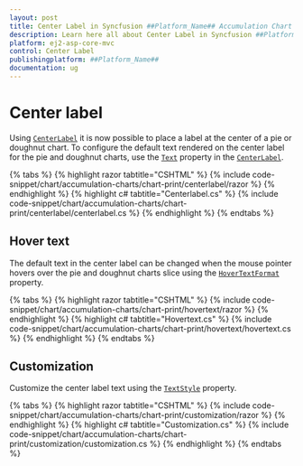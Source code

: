 ```yaml
---
layout: post
title: Center Label in Syncfusion ##Platform_Name## Accumulation Chart
description: Learn here all about Center Label in Syncfusion ##Platform_Name## Accumulation Chart component of Syncfusion Essential JS 2 and more.
platform: ej2-asp-core-mvc
control: Center Label
publishingplatform: ##Platform_Name##
documentation: ug
---
```



# Center label

Using [`CenterLabel`](https://help.syncfusion.com/cr/aspnetmvc-js2/Syncfusion.EJ2.Charts.AccumulationChartCenterLabel.html) it is now possible to place a label at the center of a pie or doughnut chart. To configure the default text rendered on the center label for the pie and doughnut charts, use the [`Text`](https://help.syncfusion.com/cr/aspnetmvc-js2/Syncfusion.EJ2.Charts.AccumulationChartCenterLabel.html#Syncfusion_EJ2_Charts_AccumulationChartCenterLabel_Text) property in the [`CenterLabel`](https://help.syncfusion.com/cr/aspnetmvc-js2/Syncfusion.EJ2.Charts.AccumulationChartCenterLabel.html).

{% tabs %}
{% highlight razor tabtitle="CSHTML" %}
{% include code-snippet/chart/accumulation-charts/chart-print/centerlabel/razor %}
{% endhighlight %}
{% highlight c# tabtitle="Centerlabel.cs" %}
{% include code-snippet/chart/accumulation-charts/chart-print/centerlabel/centerlabel.cs %}
{% endhighlight %}
{% endtabs %}

## Hover text

The default text in the center label can be changed when the mouse pointer hovers over the pie and doughnut charts slice using the [`HoverTextFormat`](https://help.syncfusion.com/cr/aspnetmvc-js2/Syncfusion.EJ2.Charts.AccumulationChartCenterLabel.html#Syncfusion_EJ2_Charts_AccumulationChartCenterLabel_HoverTextFormat) property.

{% tabs %}
{% highlight razor tabtitle="CSHTML" %}
{% include code-snippet/chart/accumulation-charts/chart-print/hovertext/razor %}
{% endhighlight %}
{% highlight c# tabtitle="Hovertext.cs" %}
{% include code-snippet/chart/accumulation-charts/chart-print/hovertext/hovertext.cs %}
{% endhighlight %}
{% endtabs %}

## Customization

Customize the center label text using the [`TextStyle`](https://help.syncfusion.com/cr/aspnetmvc-js2/Syncfusion.EJ2.Charts.AccumulationChartCenterLabel.html#Syncfusion_EJ2_Charts_AccumulationChartCenterLabel_TextStyle) property.

{% tabs %}
{% highlight razor tabtitle="CSHTML" %}
{% include code-snippet/chart/accumulation-charts/chart-print/customization/razor %}
{% endhighlight %}
{% highlight c# tabtitle="Customization.cs" %}
{% include code-snippet/chart/accumulation-charts/chart-print/customization/customization.cs %}
{% endhighlight %}
{% endtabs %}


